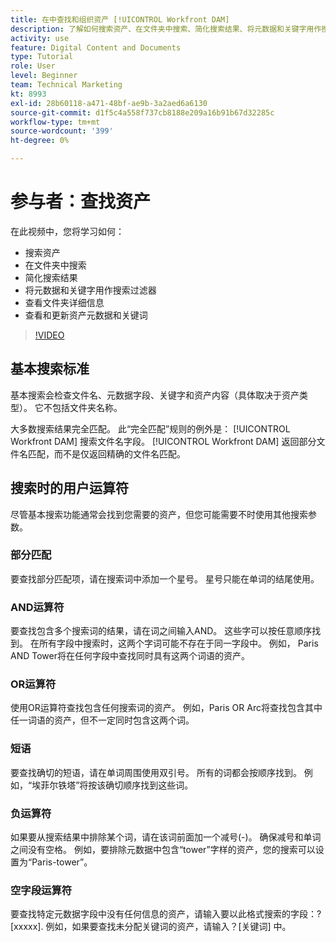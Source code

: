 ```yaml
---
title: 在中查找和组织资产 [!UICONTROL Workfront DAM]
description: 了解如何搜索资产、在文件夹中搜索、简化搜索结果、将元数据和关键字用作搜索过滤器，以及 [!UICONTROL Workfront DAM].
activity: use
feature: Digital Content and Documents
type: Tutorial
role: User
level: Beginner
team: Technical Marketing
kt: 8993
exl-id: 28b60118-a471-48bf-ae9b-3a2aed6a6130
source-git-commit: d1f5c4a558f737cb8188e209a16b91b67d32285c
workflow-type: tm+mt
source-wordcount: '399'
ht-degree: 0%

---
```


# 参与者：查找资产

在此视频中，您将学习如何：

* 搜索资产
* 在文件夹中搜索
* 简化搜索结果
* 将元数据和关键字用作搜索过滤器
* 查看文件夹详细信息
* 查看和更新资产元数据和关键词

>[!VIDEO](https://video.tv.adobe.com/v/335253/?quality=12)

## 基本搜索标准

基本搜索会检查文件名、元数据字段、关键字和资产内容（具体取决于资产类型）。 它不包括文件夹名称。

大多数搜索结果完全匹配。 此“完全匹配”规则的例外是： [!UICONTROL Workfront DAM] 搜索文件名字段。 [!UICONTROL Workfront DAM] 返回部分文件名匹配，而不是仅返回精确的文件名匹配。

## 搜索时的用户运算符

尽管基本搜索功能通常会找到您需要的资产，但您可能需要不时使用其他搜索参数。

### 部分匹配

要查找部分匹配项，请在搜索词中添加一个星号。 星号只能在单词的结尾使用。

### AND运算符

要查找包含多个搜索词的结果，请在词之间输入AND。 这些字可以按任意顺序找到。 在所有字段中搜索时，这两个字词可能不存在于同一字段中。 例如， Paris AND Tower将在任何字段中查找同时具有这两个词语的资产。

### OR运算符

使用OR运算符查找包含任何搜索词的资产。 例如，Paris OR Arc将查找包含其中任一词语的资产，但不一定同时包含这两个词。

### 短语

要查找确切的短语，请在单词周围使用双引号。 所有的词都会按顺序找到。 例如，“埃菲尔铁塔”将按该确切顺序找到这些词。

### 负运算符

如果要从搜索结果中排除某个词，请在该词前面加一个减号(-)。 确保减号和单词之间没有空格。 例如，要排除元数据中包含“tower”字样的资产，您的搜索可以设置为“Paris-tower”。

### 空字段运算符

要查找特定元数据字段中没有任何信息的资产，请输入要以此格式搜索的字段：?[xxxxx]. 例如，如果要查找未分配关键词的资产，请输入？[关键词] 中。
